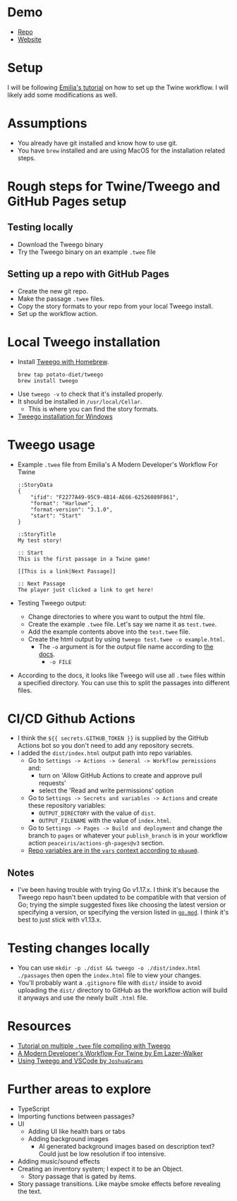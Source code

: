 
# Demo

- [Repo](https://github.com/6notes/tweeExample)
- [Website](https://6notes.github.io/tweeExample/)

# Setup

I will be following
[Emilia's tutorial](https://dev.to/lazerwalker/a-modern-developer-s-workflow-for-twine-4imp)
on how to set up the Twine workflow. I will likely add some modifications as
well.

# Assumptions

- You already have git installed and know how to use git.
- You have `brew` installed and are using MacOS for the installation related
  steps.

# Rough steps for Twine/Tweego and GitHub Pages setup

## Testing locally

- Download the Tweego binary
- Try the Tweego binary on an example `.twee` file

## Setting up a repo with GitHub Pages

- Create the new git repo.
- Make the passage `.twee` files.
- Copy the story formats to your repo from your local Tweego install.
- Set up the workflow action.

# Local Tweego installation

- Install
  [Tweego with Homebrew](https://github.com/potatodiet/homebrew-tweego#how-to-use).
  ```{bash}
  brew tap potato-diet/tweego
  brew install tweego
  ```
- Use `tweego -v` to check that it's installed properly.
- It should be installed in `/usr/local/Cellar`.
  - This is where you can find the story formats.
- [Tweego installation for Windows](https://github.com/ChapelR/tweego-setup/blob/tweego-2/docs/installing-tweego.md)

# Tweego usage

- Example `.twee` file from Emilia's A Modern Developer's Workflow For Twine

  ```{twee}
  ::StoryData
  {
      "ifid": "F2277A49-95C9-4B14-AE66-62526089F861",
      "format": "Harlowe",
      "format-version": "3.1.0",
      "start": "Start"
  }

  ::StoryTitle
  My test story!

  :: Start
  This is the first passage in a Twine game!

  [[This is a link|Next Passage]]

  :: Next Passage
  The player just clicked a link to get here!
  ```

- Testing Tweego output:
  - Change directories to where you want to output the html file.
  - Create the example `.twee` file. Let's say we name it as `test.twee`.
  - Add the example contents above into the `test.twee` file.
  - Create the html output by using `tweego test.twee -o example.html`.
    - The `-o` argument is for the output file name according to
      [the docs](http://www.motoslave.net/tweego/docs/).
      - `-o FILE`
- According to the docs, it looks like Tweego will use all `.twee` files within
  a specified directory. You can use this to split the passages into different
  files.

# CI/CD Github Actions

- I think the `${{ secrets.GITHUB_TOKEN }}` is supplied by the GitHub Actions
  bot so you don't need to add any repository secrets.
- I added the `dist/index.html` output path into repo variables.
  - Go to `Settings -> Actions -> General -> Workflow permissions` and:
    - turn on 'Allow GitHub Actions to create and approve pull requests'
    - select the 'Read and write permissions' option
  - Go to `Settings -> Secrets and variables -> Actions` and create these
    repository variables:
    - `OUTPUT_DIRECTORY` with the value of `dist`.
    - `OUTPUT_FILENAME` with the value of `index.html`.
  - Go to `Settings -> Pages -> Build and deployment` and change the branch to
    `pages` or whatever your `publish_branch` is in your workflow action
    `peaceiris/actions-gh-pages@v3` section.
  - [Repo variables are in the `vars` context according to `mbaum0`](https://github.com/orgs/community/discussions/42133#discussioncomment-4501954).

## Notes

- I've been having trouble with trying Go v1.17.x. I think it's because the
  Tweego repo hasn't been updated to be compatible with that version of Go;
  trying the simple suggested fixes like choosing the latest version or
  specifying a version, or specifying the version listed in
  [`go.mod`](https://github.com/tmedwards/tweego/blob/master/go.mod). I think
  it's best to just stick with v1.13.x.

# Testing changes locally

- You can use `mkdir -p ./dist && tweego -o ./dist/index.html ./passages` then
  open the `index.html` file to view your changes.
- You'll probably want a `.gitignore` file with `dist/` inside to avoid
  uploading the `dist/` directory to GitHub as the workflow action will build it
  anyways and use the newly built `.html` file.

# Resources

- [Tutorial on multiple `.twee` file compiling with Tweego](https://idrellegames.tumblr.com/post/674326647526260736/a-quick-guide-to-using-tweego)
- [A Modern Developer's Workflow For Twine by Em Lazer-Walker](https://dev.to/lazerwalker/a-modern-developer-s-workflow-for-twine-4imp)
- [Using Tweego and VSCode by `JoshuaGrams`](https://github.com/JoshuaGrams/tiny-qbn/blob/master/doc/tweego.md)

# Further areas to explore

- TypeScript
- Importing functions between passages?
- UI
  - Adding UI like health bars or tabs
  - Adding background images
    - AI generated background images based on description text? Could just be
      low resolution if too intensive.
- Adding music/sound effects
- Creating an inventory system; I expect it to be an Object.
  - Story passage that is gated by items.
- Story passage transitions. Like maybe smoke effects before revealing the text.
